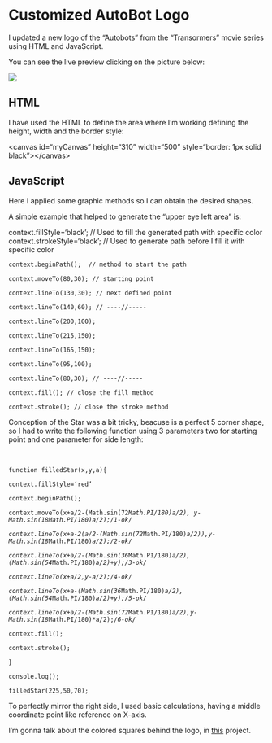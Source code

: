 <h1><a id="Customized_AutoBot_Logo_0"></a>Customized AutoBot Logo</h1>
<p>I updated a new logo of the “Autobots” from the “Transormers” movie series using HTML and JavaScript.</p>
<p>You can see the live preview clicking on the picture below:<br>
  
<a href="https://negrut112.github.io/JS-creative-AutoBot" target="_blank"><img src="https://i.imgur.com/OUIfXde.png"></a>

## HTML
<p>I have used the HTML to define the area where I’m working defining the height, width and the border style:</p>
<p>&lt;canvas id=“myCanvas” height=“310” width=“500” style=“border: 1px solid black”&gt;&lt;/canvas&gt;</p>

## JavaScript

<p>Here I applied some graphic methods so I can obtain the desired shapes.</p>
<p>A simple example that helped to generate the “upper eye left area” is:<br>

context.fillStyle=‘black’; // Used to fill the generated path with specific color<br>
context.strokeStyle=‘black’; // Used to generate path before I fill it with specific color</p>
<pre><code>context.beginPath();  // method to start the path<br>
context.moveTo(80,30); // starting point<br>
context.lineTo(130,30); // next defined point<br>
context.lineTo(140,60); // ----//-----<br>
context.lineTo(200,100);<br>
context.lineTo(215,150);<br>
context.lineTo(165,150);<br>
context.lineTo(95,100);<br>
context.lineTo(80,30); // ----//-----<br>
context.fill(); // close the fill method<br>
context.stroke(); // close the stroke method</code></pre>
<p>Conception of the Star was a bit tricky, beacuse is a perfect 5 corner shape, so I had to write the following function using 3 parameters two for starting point and one parameter for side length:</p>
<br>
<pre><code>function filledStar(x,y,a){<br>
context.fillStyle=‘red’<br>
context.beginPath();<br>
context.moveTo(x+a/2-(Math.sin(72<em>Math.PI/180)<em>a/2), y-Math.sin(18</em>Math.PI/180)<em>a/2);/<em>1-ok</em>/<br>
context.lineTo(x+a-2</em>(a/2-(Math.sin(72</em>Math.PI/180)<em>a/2)),y-Math.sin(18</em>Math.PI/180)<em>a/2);/<em>2-ok</em>/<br>
context.lineTo(x+a/2-(Math.sin(36</em>Math.PI/180)<em>a/2),(Math.sin(54</em>Math.PI/180)<em>a/2)+y);/<em>3-ok</em>/<br>
context.lineTo(x+a/2,y-a/2);/<em>4-ok</em>/<br>
context.lineTo(x+a-(Math.sin(36</em>Math.PI/180)<em>a/2),(Math.sin(54</em>Math.PI/180)<em>a/2)+y);/<em>5-ok</em>/<br>
context.lineTo(x+a/2-(Math.sin(72</em>Math.PI/180)<em>a/2),y-Math.sin(18</em>Math.PI/180)*a/2);/<em>6-ok</em>/<br>
context.fill();<br>
context.stroke();<br>
}<br>
console.log();<br>
filledStar(225,50,70);</code></pre>
<p>To perfectly mirror the right side, I used basic calculations, having a middle coordinate point like reference on X-axis.</p>
<p>I’m gonna talk about the colored squares behind the logo, in <a  href="https://negrut112.github.io/JS-Multiple-color-squares/">this</a> project.
